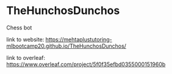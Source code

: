 # TheHunchosDunchos
Chess bot

link to website: https://mehtaplustutoring-mlbootcamp20.github.io/TheHunchosDunchos/

link to overleaf: https://www.overleaf.com/project/5f0f35efbd0355000151960b
